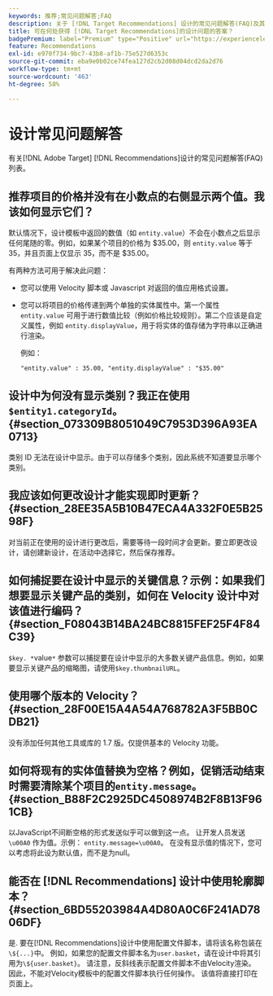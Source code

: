 ```yaml
---
keywords: 推荐;常见问题解答;FAQ
description: 关于 [!DNL Target Recommendations] 设计的常见问题解答(FAQ)及其答案。
title: 可在何处获得 [!DNL Target Recommendations]的设计问题的答案？
badgePremium: label="Premium" type="Positive" url="https://experienceleague.adobe.com/docs/target/using/introduction/intro.html?lang=en#premium newtab=true" tooltip="查看Target Premium中包含的内容。"
feature: Recommendations
exl-id: e970f734-9bc7-43b8-af1b-75e527d6353c
source-git-commit: eba9e0b02ce74fea127d2cb2d08d04dcd2da2d76
workflow-type: tm+mt
source-wordcount: '463'
ht-degree: 58%

---
```


# 设计常见问题解答

有关[!DNL Adobe Target] [!DNL Recommendations]设计的常见问题解答(FAQ)列表。

## 推荐项目的价格并没有在小数点的右侧显示两个值。我该如何显示它们？

默认情况下，设计模板中返回的数值（如 `entity.value`）不会在小数点之后显示任何尾随的零。例如，如果某个项目的价格为 $35.00，则 `entity.value` 等于 35，并且页面上仅显示 35，而不是 $35.00。

有两种方法可用于解决此问题：

* 您可以使用 Velocity 脚本或 Javascript 对返回的值应用格式设置。

* 您可以将项目的价格传递到两个单独的实体属性中。第一个属性 `entity.value` 可用于进行数值比较（例如价格比较规则）。第二个应该是自定义属性，例如 `entity.displayValue`，用于将实体的值存储为字符串以正确进行渲染。

  例如：

  `"entity.value" : 35.00, "entity.displayValue" : "$35.00"`

## 设计中为何没有显示类别？我正在使用`$entity1.categoryId`。 {#section_073309B8051049C7953D396A93EA0713}

类别 ID 无法在设计中显示。由于可以存储多个类别，因此系统不知道要显示哪个类别。

## 我应该如何更改设计才能实现即时更新？ {#section_28EE35A5B10B47ECA4A332F0E5B2598F}

对当前正在使用的设计进行更改后，需要等待一段时间才会更新。要立即更改设计，请创建新设计，在活动中选择它，然后保存推荐。

## 如何捕捉要在设计中显示的关键信息？示例：如果我们想要显示关键产品的类别，如何在 Velocity 设计中对该值进行编码？ {#section_F08043B14BA24BC8815FEF25F4F84C39}

`$key. *`value`*` 参数可以捕捉要在设计中显示的大多数关键产品信息。例如，如果要显示关键产品的缩略图，请使用`$key.thumbnailURL`。

## 使用哪个版本的 Velocity？ {#section_28F00E15A4A54A768782A3F5BB0CDB21}

没有添加任何其他工具或库的 1.7 版。仅提供基本的 Velocity 功能。

## 如何将现有的实体值替换为空格？例如，促销活动结束时需要清除某个项目的`entity.message`。 {#section_B88F2C2925DC4508974B2F8B13F961CB}

以JavaScript不间断空格的形式发送似乎可以做到这一点。 让开发人员发送 `\u00A0` 作为值。示例： `entity.message=\u00A0`。 在没有显示值的情况下，您可以考虑将此设为默认值，而不是为null。

## 能否在 [!DNL Recommendations] 设计中使用轮廓脚本？ {#section_6BD55203984A4D80A0C6F241AD7806DF}

是. 要在[!DNL Recommendations]设计中使用配置文件脚本，请将该名称包装在`\${...}`中。 例如，如果您的配置文件脚本名为`user.basket`，请在设计中将其引用为`\${user.basket}`。 请注意，反斜线表示配置文件脚本不由Velocity渲染。 因此，不能对Velocity模板中的配置文件脚本执行任何操作。 该值将直接打印在页面上。
